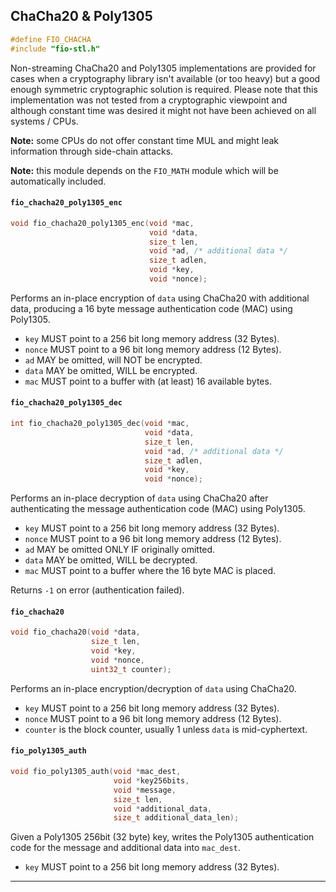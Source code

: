 ## ChaCha20 & Poly1305

```c
#define FIO_CHACHA
#include "fio-stl.h"
```

Non-streaming ChaCha20 and Poly1305 implementations are provided for cases when a cryptography library isn't available (or too heavy) but a good enough symmetric cryptographic solution is required. Please note that this implementation was not tested from a cryptographic viewpoint and although constant time was desired it might not have been achieved on all systems / CPUs.

**Note:** some CPUs do not offer constant time MUL and might leak information through side-chain attacks.

**Note:** this module depends on the `FIO_MATH` module which will be automatically included.

#### `fio_chacha20_poly1305_enc`

```c
void fio_chacha20_poly1305_enc(void *mac,
                               void *data,
                               size_t len,
                               void *ad, /* additional data */
                               size_t adlen,
                               void *key,
                               void *nonce);
```

Performs an in-place encryption of `data` using ChaCha20 with additional data, producing a 16 byte message authentication code (MAC) using Poly1305.

* `key`    MUST point to a 256 bit long memory address (32 Bytes).
* `nonce`  MUST point to a  96 bit long memory address (12 Bytes).
* `ad`     MAY be omitted, will NOT be encrypted.
* `data`   MAY be omitted, WILL be encrypted.
* `mac`    MUST point to a buffer with (at least) 16 available bytes.

#### `fio_chacha20_poly1305_dec`

```c
int fio_chacha20_poly1305_dec(void *mac,
                              void *data,
                              size_t len,
                              void *ad, /* additional data */
                              size_t adlen,
                              void *key,
                              void *nonce);
```

Performs an in-place decryption of `data` using ChaCha20 after authenticating the message authentication code (MAC) using Poly1305.

* `key`    MUST point to a 256 bit long memory address (32 Bytes).
* `nonce`  MUST point to a  96 bit long memory address (12 Bytes).
* `ad`     MAY be omitted ONLY IF originally omitted.
* `data`   MAY be omitted, WILL be decrypted.
* `mac`    MUST point to a buffer where the 16 byte MAC is placed.

Returns `-1` on error (authentication failed).

#### `fio_chacha20`

```c
void fio_chacha20(void *data,
                  size_t len,
                  void *key,
                  void *nonce,
                  uint32_t counter);
```

Performs an in-place encryption/decryption of `data` using ChaCha20.

* `key`    MUST point to a 256 bit long memory address (32 Bytes).
* `nonce` MUST point to a  96 bit long memory address (12 Bytes).
* `counter` is the block counter, usually 1 unless `data` is mid-cyphertext.


#### `fio_poly1305_auth`

```c
void fio_poly1305_auth(void *mac_dest,
                       void *key256bits,
                       void *message,
                       size_t len,
                       void *additional_data,
                       size_t additional_data_len);
```

Given a Poly1305 256bit (32 byte) key, writes the Poly1305 authentication code for the message and additional data into `mac_dest`.

* `key`    MUST point to a 256 bit long memory address (32 Bytes).

-------------------------------------------------------------------------------
